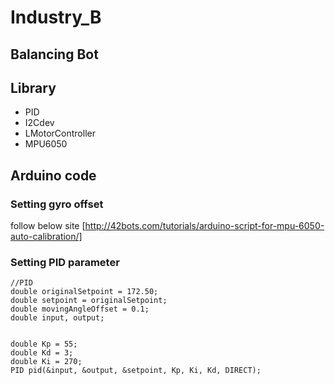 # Industry_B

## Balancing Bot

## Library
- PID
- I2Cdev
- LMotorController
- MPU6050

## Arduino code
### Setting gyro offset
follow below site
[http://42bots.com/tutorials/arduino-script-for-mpu-6050-auto-calibration/]

### Setting PID parameter
```
//PID
double originalSetpoint = 172.50;
double setpoint = originalSetpoint;
double movingAngleOffset = 0.1;
double input, output;


double Kp = 55;   
double Kd = 3;
double Ki = 270;
PID pid(&input, &output, &setpoint, Kp, Ki, Kd, DIRECT);
```
